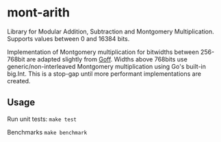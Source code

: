 # mont-arith 

Library for Modular Addition, Subtraction and Montgomery Multiplication.  Supports values between 0 and 16384 bits.

Implementation of Montgomery multiplication for bitwidths between 256-768bit are adapted slightly from [Goff](https://github.com/consensys/goff).  Widths above 768bits use generic/non-interleaved Montgomery multiplication using Go's built-in big.Int.  This is a stop-gap until more performant implementations are created.

## Usage

Run unit tests:
`make test`

Benchmarks
`make benchmark`
